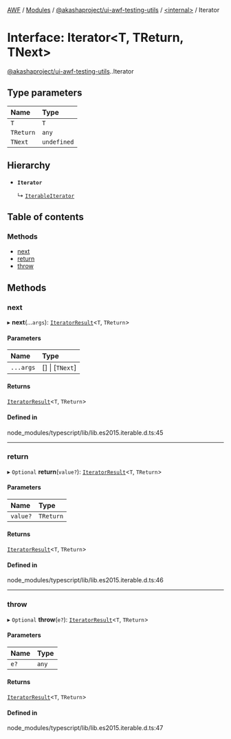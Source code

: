 [AWF](../README.md) / [Modules](../modules.md) / [@akashaproject/ui-awf-testing-utils](../modules/akashaproject_ui_awf_testing_utils.md) / [<internal\>](../modules/akashaproject_ui_awf_testing_utils._internal_.md) / Iterator

# Interface: Iterator<T, TReturn, TNext\>

[@akashaproject/ui-awf-testing-utils](../modules/akashaproject_ui_awf_testing_utils.md).[<internal>](../modules/akashaproject_ui_awf_testing_utils._internal_.md).Iterator

## Type parameters

| Name | Type |
| :------ | :------ |
| `T` | `T` |
| `TReturn` | `any` |
| `TNext` | `undefined` |

## Hierarchy

- **`Iterator`**

  ↳ [`IterableIterator`](akashaproject_ui_awf_testing_utils._internal_.IterableIterator.md)

## Table of contents

### Methods

- [next](akashaproject_ui_awf_testing_utils._internal_.Iterator.md#next)
- [return](akashaproject_ui_awf_testing_utils._internal_.Iterator.md#return)
- [throw](akashaproject_ui_awf_testing_utils._internal_.Iterator.md#throw)

## Methods

### next

▸ **next**(...`args`): [`IteratorResult`](../modules/akashaproject_ui_awf_testing_utils._internal_.md#iteratorresult)<`T`, `TReturn`\>

#### Parameters

| Name | Type |
| :------ | :------ |
| `...args` | [] \| [`TNext`] |

#### Returns

[`IteratorResult`](../modules/akashaproject_ui_awf_testing_utils._internal_.md#iteratorresult)<`T`, `TReturn`\>

#### Defined in

node_modules/typescript/lib/lib.es2015.iterable.d.ts:45

___

### return

▸ `Optional` **return**(`value?`): [`IteratorResult`](../modules/akashaproject_ui_awf_testing_utils._internal_.md#iteratorresult)<`T`, `TReturn`\>

#### Parameters

| Name | Type |
| :------ | :------ |
| `value?` | `TReturn` |

#### Returns

[`IteratorResult`](../modules/akashaproject_ui_awf_testing_utils._internal_.md#iteratorresult)<`T`, `TReturn`\>

#### Defined in

node_modules/typescript/lib/lib.es2015.iterable.d.ts:46

___

### throw

▸ `Optional` **throw**(`e?`): [`IteratorResult`](../modules/akashaproject_ui_awf_testing_utils._internal_.md#iteratorresult)<`T`, `TReturn`\>

#### Parameters

| Name | Type |
| :------ | :------ |
| `e?` | `any` |

#### Returns

[`IteratorResult`](../modules/akashaproject_ui_awf_testing_utils._internal_.md#iteratorresult)<`T`, `TReturn`\>

#### Defined in

node_modules/typescript/lib/lib.es2015.iterable.d.ts:47
